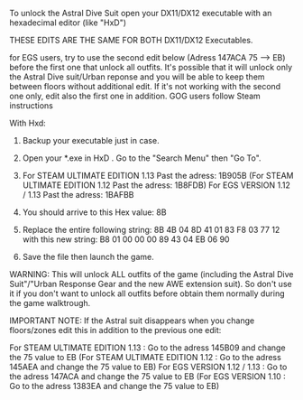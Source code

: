 To unlock the Astral Dive Suit open your DX11/DX12 executable with an hexadecimal editor (like "HxD")

THESE EDITS ARE THE SAME FOR BOTH DX11/DX12 Executables.

for EGS users, try to use the second edit below (Adress 147ACA 75 --> EB) before the first one that unlock all outfits. It's possible that it will unlock only the Astral Dive suit/Urban reponse and you will be able to keep them between floors without additional edit. If it's not working with the second one only, edit also the first one in addition.
GOG users follow Steam instructions

With Hxd:

1) Backup your executable just in case.

2) Open your *.exe in HxD . Go to the "Search Menu" then "Go To".

3) For STEAM ULTIMATE EDITION 1.13 Past the adress:  1B905B
    (For STEAM ULTIMATE EDITION 1.12 Past the adress:  1B8FDB)
    For EGS VERSION 1.12 / 1.13  Past the adress: 1BAFBB

4) You should arrive to this Hex value: 8B

5) Replace the entire following string: 8B 4B 04 8D 41 01 83 F8 03 77 12
     with this new string: B8 01 00 00 00 89 43 04 EB 06 90

6) Save the file then launch the game.

WARNING: This will unlock ALL outfits of the game (including the Astral Dive Suit"/"Urban Response Gear and the new AWE extension suit). So don't use it if you don't want to unlock all outfits before obtain them normally during the game walktrough.

IMPORTANT NOTE: If the Astral suit disappears when you change floors/zones edit this in addition to the previous one edit:

For STEAM ULTIMATE EDITION 1.13 : Go to the adress 145B09 and change the 75 value to EB
(For STEAM ULTIMATE EDITION 1.12 : Go to the adress 145AEA and change the 75 value to EB)
For EGS VERSION 1.12 / 1.13  : Go to the adress 147ACA and change the 75 value to EB
(For EGS VERSION 1.10  : Go to the adress 1383EA and change the 75 value to EB)
